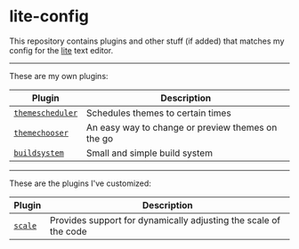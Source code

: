 # lite-config
This repository contains plugins and other stuff (if added) that matches my config for the [lite](https://github.com/rxi/lite) text editor.

---

These are my own plugins:

Plugin | Description
-------|-----------------------------------------
[`themescheduler`](plugins/themescheduler.lua?raw=1) | Schedules themes to certain times
[`themechooser`](plugins/themechooser.lua?raw=1) | An easy way to change or preview themes on the go
[`buildsystem`](plugins/buildsystem.lua?raw=1) | Small and simple build system

---

These are the plugins I've customized:

Plugin | Description
-------|-----------------------------------------
[`scale`](plugins/scale.lua?raw=1) | Provides support for dynamically adjusting the scale of the code

